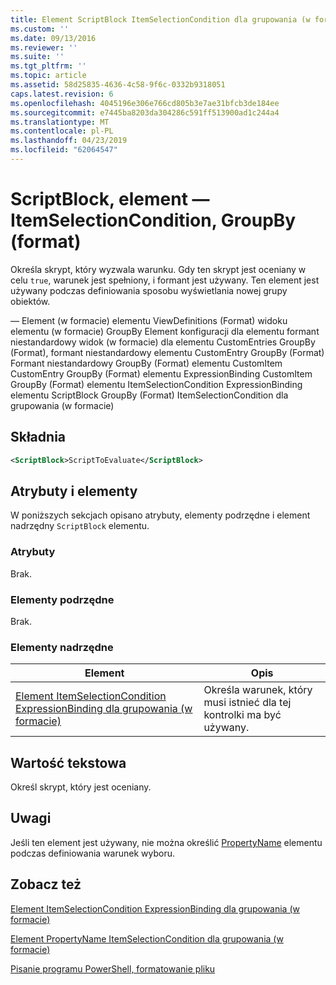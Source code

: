 ```yaml
---
title: Element ScriptBlock ItemSelectionCondition dla grupowania (w formacie) | Dokumentacja firmy Microsoft
ms.custom: ''
ms.date: 09/13/2016
ms.reviewer: ''
ms.suite: ''
ms.tgt_pltfrm: ''
ms.topic: article
ms.assetid: 58d25835-4636-4c58-9f6c-0332b9318051
caps.latest.revision: 6
ms.openlocfilehash: 4045196e306e766cd805b3e7ae31bfcb3de184ee
ms.sourcegitcommit: e7445ba8203da304286c591ff513900ad1c244a4
ms.translationtype: MT
ms.contentlocale: pl-PL
ms.lasthandoff: 04/23/2019
ms.locfileid: "62064547"
---
```

# <a name="scriptblock-element-for-itemselectioncondition-for-groupby-format"></a>ScriptBlock, element — ItemSelectionCondition, GroupBy (format)

Określa skrypt, który wyzwala warunku. Gdy ten skrypt jest oceniany w celu `true`, warunek jest spełniony, i formant jest używany. Ten element jest używany podczas definiowania sposobu wyświetlania nowej grupy obiektów.

— Element (w formacie) elementu ViewDefinitions (Format) widoku elementu (w formacie) GroupBy Element konfiguracji dla elementu formant niestandardowy widok (w formacie) dla elementu CustomEntries GroupBy (Format), formant niestandardowy elementu CustomEntry GroupBy (Format) Formant niestandardowy GroupBy (Format) elementu CustomItem CustomEntry GroupBy (Format) elementu ExpressionBinding CustomItem GroupBy (Format) elementu ItemSelectionCondition ExpressionBinding elementu ScriptBlock GroupBy (Format) ItemSelectionCondition dla grupowania (w formacie)

## <a name="syntax"></a>Składnia

```xml
<ScriptBlock>ScriptToEvaluate</ScriptBlock>
```

## <a name="attributes-and-elements"></a>Atrybuty i elementy

W poniższych sekcjach opisano atrybuty, elementy podrzędne i element nadrzędny `ScriptBlock` elementu.

### <a name="attributes"></a>Atrybuty

Brak.

### <a name="child-elements"></a>Elementy podrzędne

Brak.

### <a name="parent-elements"></a>Elementy nadrzędne

|Element|Opis|
|-------------|-----------------|
|[Element ItemSelectionCondition ExpressionBinding dla grupowania (w formacie)](./itemselectioncondition-element-for-expressionbinding-for-groupby-format.md)|Określa warunek, który musi istnieć dla tej kontrolki ma być używany.|

## <a name="text-value"></a>Wartość tekstowa

Określ skrypt, który jest oceniany.

## <a name="remarks"></a>Uwagi

Jeśli ten element jest używany, nie można określić [PropertyName](./propertyname-element-for-itemselectioncondition-for-groupby-format.md) elementu podczas definiowania warunek wyboru.

## <a name="see-also"></a>Zobacz też

[Element ItemSelectionCondition ExpressionBinding dla grupowania (w formacie)](./itemselectioncondition-element-for-expressionbinding-for-groupby-format.md)

[Element PropertyName ItemSelectionCondition dla grupowania (w formacie)](./propertyname-element-for-itemselectioncondition-for-groupby-format.md)

[Pisanie programu PowerShell, formatowanie pliku](./writing-a-powershell-formatting-file.md)
